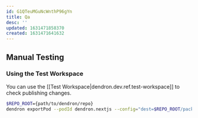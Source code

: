 ```yaml
---
id: G1QTeuMGuNcWnthP96gYn
title: Qa
desc: ''
updated: 1631471858370
created: 1631471641632
---
```



## Manual Testing

### Using the Test Workspace

You can use the [[Test Workspace|dendron.dev.ref.test-workspace]] to check publishing changes.

```sh
$REPO_ROOT={path/to/dendron/repo}
dendron exportPod --podId dendron.nextjs --config="dest=$REPO_ROOT/packages/nextjs-template" --attach
```